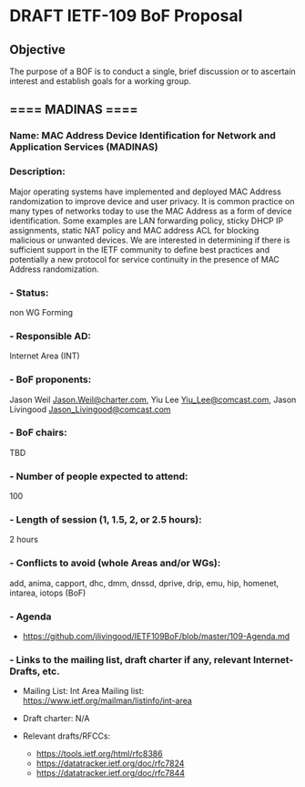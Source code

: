 # DRAFT IETF-109 BoF Proposal

## Objective

The purpose of a BOF is to conduct a single, brief discussion or to ascertain interest and establish goals for a working group. 

## ==== MADINAS ====

### Name: MAC Address Device Identification for Network and Application Services (MADINAS)

### Description: 
Major operating systems have implemented and deployed MAC Address randomization to improve device and user privacy. It is common practice on many types of networks today to use the MAC Address as a form of device identification. Some examples are LAN forwarding policy, sticky DHCP IP assignments, static NAT policy and MAC address ACL for blocking malicious or unwanted devices. We are interested in determining if there is sufficient support in the IETF community to define best practices and potentially a new protocol for service continuity in the presence of MAC Address randomization.

### - Status: 
non WG Forming
### - Responsible AD: 
Internet Area (INT)
### - BoF proponents: 
Jason Weil <Jason.Weil@charter.com>, Yiu Lee <Yiu_Lee@comcast.com>, Jason Livingood <Jason_Livingood@comcast.com>
### - BoF chairs: 
TBD
### - Number of people expected to attend: 
100
### - Length of session (1, 1.5, 2, or 2.5 hours): 
2 hours
### - Conflicts to avoid (whole Areas and/or WGs): 
add, anima, capport, dhc, dmm, dnssd, dprive, drip, emu, hip, homenet, intarea, iotops (BoF)

### - Agenda
   - https://github.com/jlivingood/IETF109BoF/blob/master/109-Agenda.md
### - Links to the mailing list, draft charter if any, relevant Internet-Drafts, etc.
   - Mailing List: Int Area Mailing list: https://www.ietf.org/mailman/listinfo/int-area
   - Draft charter: N/A
   - Relevant drafts/RFCCs:
   
     - https://tools.ietf.org/html/rfc8386
     - https://datatracker.ietf.org/doc/rfc7824
     - https://datatracker.ietf.org/doc/rfc7844
   
